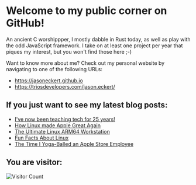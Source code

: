 # Welcome to my public corner on GitHub! 
An ancient C worshippper, I mostly dabble in Rust today, as well as play with the odd JavaScript framework.
I take on at least one project per year that piques my interest, but you won't find those here ;-)

Want to know more about me? Check out my personal website by navigating to one of the following URLs:
- https://jasoneckert.github.io
- https://triosdevelopers.com/jason.eckert/

## If you just want to see my latest blog posts:
<!-- BLOG-POST-LIST:START -->
- [I&#39;ve now been teaching tech for 25 years!](https://jasoneckert.github.io/myblog/25-years-teaching-tech/)
- [How Linux made Apple Great Again](https://jasoneckert.github.io/myblog/how-linux-made-apple-great-again/)
- [The Ultimate Linux ARM64 Workstation](https://jasoneckert.github.io/myblog/ultimate-linux-arm64-workstation/)
- [Fun Facts About Linux](https://jasoneckert.github.io/myblog/linux-fun-facts/)
- [The Time I Yoga-Balled an Apple Store Employee](https://jasoneckert.github.io/myblog/the-time-i-yoga-balled-an-apple-store-employee/)
<!-- BLOG-POST-LIST:END -->

<!--
**jasoneckert/jasoneckert** is a ✨ _special_ ✨ repository because its `README.md` (this file) appears on your GitHub profile.

Here are some ideas to get you started:

- 🔭 I’m currently working on ...
- 🌱 I’m currently learning ...
- 👯 I’m looking to collaborate on ...
- 🤔 I’m looking for help with ...
- 💬 Ask me about ...
- 📫 How to reach me: ...
- 😄 Pronouns: ...
- ⚡ Fun fact: ...
-->
## You are visitor: 
![Visitor Count](https://profile-counter.glitch.me/jasoneckert/count.svg)
